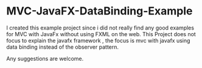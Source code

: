 # MVC-JavaFX-DataBinding-Example
I created this example project since i did not really find any good examples for MVC with JavaFx without using FXML on the web.
This Project does not focus to explain the javafx framework ,
the focus is mvc with javafx using data binding instead of the observer pattern.

Any suggestions are welcome.
